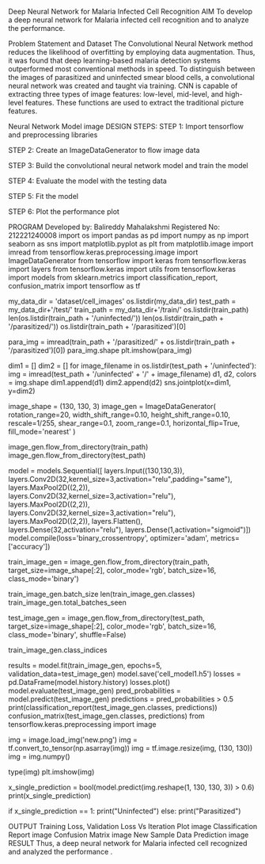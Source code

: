 Deep Neural Network for Malaria Infected Cell Recognition
AIM
To develop a deep neural network for Malaria infected cell recognition and to analyze the performance.

Problem Statement and Dataset
The Convolutional Neural Network method reduces the likelihood of overfitting by employing data augmentation. Thus, it was found that deep learning-based malaria detection systems outperformed most conventional methods in speed. To distinguish between the images of parasitized and uninfected smear blood cells, a convolutional neural network was created and taught via training. CNN is capable of extracting three types of image features: low-level, mid-level, and high-level features. These functions are used to extract the traditional picture features.

Neural Network Model
image
DESIGN STEPS:
STEP 1: Import tensorflow and preprocessing libraries

STEP 2: Create an ImageDataGenerator to flow image data

STEP 3: Build the convolutional neural network model and train the model

STEP 4: Evaluate the model with the testing data

STEP 5: Fit the model

STEP 6: Plot the performance plot

PROGRAM
Developed by: Balireddy Mahalakshmi
Registered No: 212221240008
import os
import pandas as pd
import numpy as np
import seaborn as sns
import matplotlib.pyplot as plt
from matplotlib.image import imread
from tensorflow.keras.preprocessing.image import ImageDataGenerator
from tensorflow import keras
from tensorflow.keras import layers
from tensorflow.keras import utils
from tensorflow.keras import models
from sklearn.metrics import classification_report, confusion_matrix
import tensorflow as tf

my_data_dir = 'dataset/cell_images'
os.listdir(my_data_dir)
test_path = my_data_dir+'/test/'
train_path = my_data_dir+'/train/'
os.listdir(train_path)
len(os.listdir(train_path + '/uninfected/'))
len(os.listdir(train_path + '/parasitized/'))
os.listdir(train_path + '/parasitized')[0]


para_img = imread(train_path + '/parasitized/' + os.listdir(train_path + '/parasitized')[0])
para_img.shape
plt.imshow(para_img)

dim1 = []
dim2 = []
for image_filename in os.listdir(test_path + '/uninfected'):
    img = imread(test_path + '/uninfected' + '/' + image_filename)
    d1, d2, colors = img.shape
    dim1.append(d1)
    dim2.append(d2)
sns.jointplot(x=dim1, y=dim2)

image_shape = (130, 130, 3)
image_gen = ImageDataGenerator(
    rotation_range=20,
    width_shift_range=0.10,
    height_shift_range=0.10,
    rescale=1/255,
    shear_range=0.1,
    zoom_range=0.1,
    horizontal_flip=True,
    fill_mode='nearest'
)

image_gen.flow_from_directory(train_path)
image_gen.flow_from_directory(test_path)

model = models.Sequential([
    layers.Input((130,130,3)),
    layers.Conv2D(32,kernel_size=3,activation="relu",padding="same"),
    layers.MaxPool2D((2,2)),
    layers.Conv2D(32,kernel_size=3,activation="relu"),
    layers.MaxPool2D((2,2)),
    layers.Conv2D(32,kernel_size=3,activation="relu"),
    layers.MaxPool2D((2,2)),
    layers.Flatten(),
    layers.Dense(32,activation="relu"),
    layers.Dense(1,activation="sigmoid")])
model.compile(loss='binary_crossentropy',
              optimizer='adam',
              metrics=['accuracy'])

train_image_gen = image_gen.flow_from_directory(train_path, target_size=image_shape[:2], color_mode='rgb',
                                                batch_size=16, class_mode='binary')

train_image_gen.batch_size
len(train_image_gen.classes)
train_image_gen.total_batches_seen

test_image_gen = image_gen.flow_from_directory(test_path, target_size=image_shape[:2], color_mode='rgb',
                                              batch_size=16, class_mode='binary', shuffle=False)

train_image_gen.class_indices

results = model.fit(train_image_gen, epochs=5, validation_data=test_image_gen)
model.save('cell_model1.h5')
losses = pd.DataFrame(model.history.history)
losses.plot()
model.evaluate(test_image_gen)
pred_probabilities = model.predict(test_image_gen)
predictions = pred_probabilities > 0.5
print(classification_report(test_image_gen.classes, predictions))
confusion_matrix(test_image_gen.classes, predictions)
from tensorflow.keras.preprocessing import image

img = image.load_img('new.png')
img = tf.convert_to_tensor(np.asarray(img))
img = tf.image.resize(img, (130, 130))
img = img.numpy()

type(img)
plt.imshow(img)

x_single_prediction = bool(model.predict(img.reshape(1, 130, 130, 3)) > 0.6)
print(x_single_prediction)

if x_single_prediction == 1:
    print("Uninfected")
else:
    print("Parasitized")

OUTPUT
Training Loss, Validation Loss Vs Iteration Plot
image
Classification Report
image
Confusion Matrix
image
New Sample Data Prediction
image
RESULT
Thus, a deep neural network for Malaria infected cell recognized and analyzed the performance .
